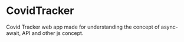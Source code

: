 # CovidTracker
Covid Tracker web app made for understanding the concept of async-await, API and other js concept. 
